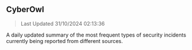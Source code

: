 ## CyberOwl 
> Last Updated 31/10/2024 02:13:36 


A daily updated summary of the most frequent types of security incidents currently being reported from different sources.

